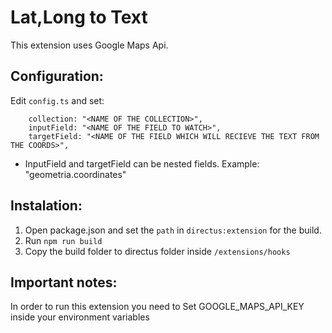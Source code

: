 # Lat,Long to Text

This extension uses Google Maps Api.

## Configuration:

Edit `config.ts` and set:

```
    collection: "<NAME OF THE COLLECTION>",
    inputField: "<NAME OF THE FIELD TO WATCH>",
    targetField: "<NAME OF THE FIELD WHICH WILL RECIEVE THE TEXT FROM THE COORDS>",
```

-   InputField and targetField can be nested fields. Example: "geometria.coordinates"

## Instalation:

1. Open package.json and set the `path` in `directus:extension` for the build.
2. Run `npm run build`
3. Copy the build folder to directus folder inside `/extensions/hooks`

## Important notes:

In order to run this extension you need to Set GOOGLE_MAPS_API_KEY inside your environment variables
